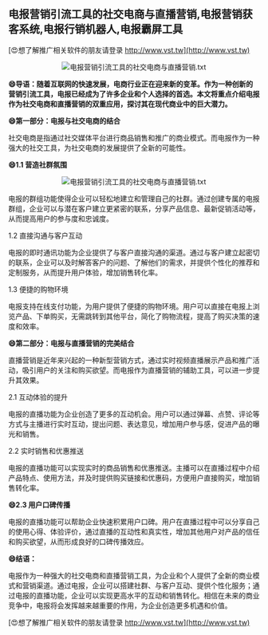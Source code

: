 ## **电报营销引流工具的社交电商与直播营销,电报营销获客系统,电报行销机器人,电报霸屏工具**

[😍想了解推广相关软件的朋友请登录 http://www.vst.tw](http://www.vst.tw)

 <center><img src="https://vst.tw/MP4/tuiguang/png/3.png" alt="电报营销引流工具的社交电商与直播营销.txt"></center>

**😄导语：随着互联网的快速发展，电商行业正在迎来新的变革。作为一种创新的营销引流工具，电报已经成为了许多企业和个人选择的首选。本文将重点介绍电报作为社交电商和直播营销的双重应用，探讨其在现代商业中的巨大潜力。**

**😄第一部分：电报与社交电商的结合**

社交电商是指通过社交媒体平台进行商品销售和推广的商业模式。而电报作为一种强大的社交工具，为社交电商的发展提供了全新的可能性。

**😄1.1 营造社群氛围**

 <center><img src="https://vst.tw/MP4/tuiguang/png/1.png" alt="电报营销引流工具的社交电商与直播营销.txt"></center>

电报的群组功能使得企业可以轻松地建立和管理自己的社群。通过创建专属的电报群组，企业可以与潜在客户建立更紧密的联系，分享产品信息、最新促销活动等，从而提高用户的参与度和忠诚度。

1.2 直接沟通与客户互动

电报的即时通讯功能为企业提供了与客户直接沟通的渠道。通过与客户建立起密切的联系，企业可以及时解答客户的问题、了解他们的需求，并提供个性化的推荐和定制服务，从而提升用户体验，增加销售转化率。

1.3 便捷的购物环境

电报支持在线支付功能，为用户提供了便捷的购物环境。用户可以直接在电报上浏览产品、下单购买，无需跳转到其他平台，简化了购物流程，提高了购买决策的速度和效率。

**😄第二部分：电报与直播营销的完美结合**

直播营销是近年来兴起的一种新型营销方式，通过实时视频直播展示产品和推广活动，吸引用户的关注和购买欲望。而电报作为直播营销的辅助工具，可以进一步提升其效果。

2.1 互动体验的提升

电报的直播功能为企业创造了更多的互动机会。用户可以通过弹幕、点赞、评论等方式与主播进行实时互动，提出问题、表达意见，增加用户参与感，促进产品的曝光和销售。

2.2 实时销售和优惠推送

电报的直播功能可以实现实时的商品销售和优惠推送。主播可以在直播过程中介绍产品特点、使用方法，并及时提供购买链接和优惠码，方便用户直接购买，增加销售转化率。

**😄2.3 用户口碑传播**

电报的直播功能可以帮助企业快速积累用户口碑。用户在直播过程中可以分享自己的使用心得、体验评价，通过直播的互动性和真实性，增加其他用户对产品的信任和购买欲望，从而形成良好的口碑传播效应。

**😄结语：**

电报作为一种强大的社交电商和直播营销工具，为企业和个人提供了全新的商业模式和营销渠道。通过电报，企业可以搭建社群、与客户互动、提供个性化服务；通过电报的直播功能，企业可以实现更高水平的互动和销售转化。相信在未来的商业竞争中，电报将会发挥越来越重要的作用，为企业创造更多机遇和价值。

[😍想了解推广相关软件的朋友请登录 http://www.vst.tw](http://www.vst.tw)



